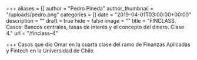 +++
aliases = []
author = "Pedro Pineda"
author_thumbnail = "/uploads/pedro.png"
categories = []
date = "2019-04-01T03:00:00+00:00"
description = ""
draft = true
hide = false
image = ""
title = "FINCLASS. Casos: Bancos centrales, tasas de interés y el concepto del dinero. Clase 4."
url = "/finclass-4"

+++
Casos que dio Omar en la cuarta clase del ramo de Finanzas Aplicadas y Fintech en la Universidad de Chile.